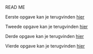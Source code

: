 READ ME

Eerste opgave kan je terugvinden [hier](https://debackerx.github.io/bootstrap-basics/excercise-1.html)

Tweede opgave kan je terugvinden [hier](https://debackerx.github.io/bootstrap-basics/excercise-2.html)

Derde opgave kan je terugvinden [hier](https://debackerx.github.io/bootstrap-basics/excercise-3.html)

Vierde opgave kan je terugvinden [hier](https://debackerx.github.io/bootstrap-basics/carousel.html)


